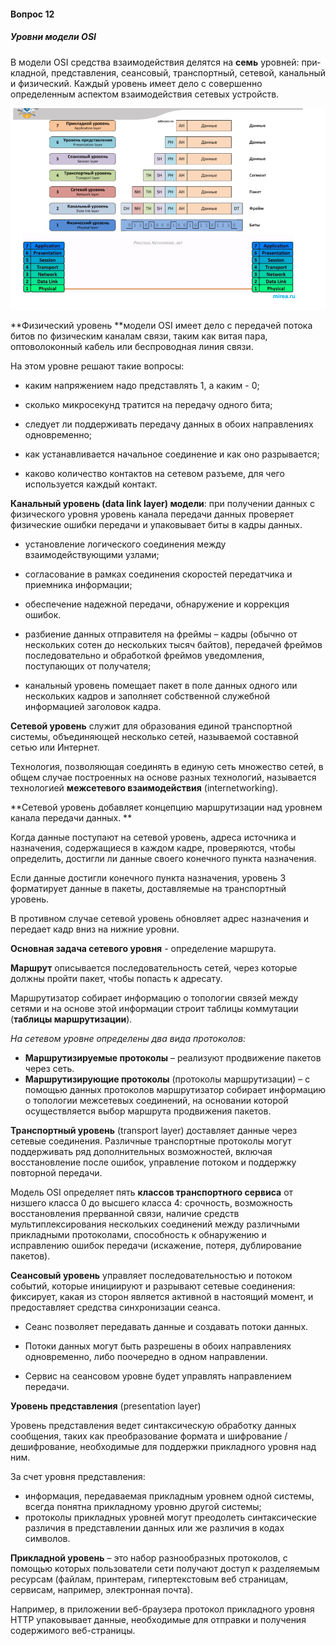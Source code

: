 #### Вопрос 12

##### Уровни модели OSI

В модели OSI  средства взаимодействия делятся на **семь** уровней: при­кладной, представления, сеансовый, транспортный, сетевой, канальный и физи­ческий. Каждый уровень имеет дело с совершенно определенным аспектом взаи­модействия сетевых устройств.

![image-20220621185511072](Answer_2_12/image-20220621185511072.png)

**Физический уровень **модели OSI имеет дело с передачей потока битов по физическим каналам связи, таким как витая пара, оптоволоконный кабель или беспроводная линия связи.

На этом уровне решают такие вопросы: 

- каким напряжением надо представлять 1, а каким - 0; 

- сколько микросекунд тратится на передачу одного бита; 

- следует ли поддерживать передачу данных в обоих направлениях одновременно;

- как устанавливается начальное соединение и как оно разрывается;

- каково количество контактов на сетевом разъеме, для чего используется каждый контакт.

  

**Канальный уровень (data link layer) модели**: при получении данных с физического уровня уровень канала передачи данных проверяет физические ошибки передачи и упаковывает биты в кадры данных.

- установление логического соединения между взаимодействующими узлами;

- согласование в рамках соединения скоростей передатчика и приемника информации;

- обеспечение надежной передачи, обнаружение и коррекция ошибок.

-  разбиение данных отправителя на фреймы – кадры (обычно от нескольких сотен до нескольких тысяч байтов), передачей фреймов последовательно и обработкой фреймов уведомления, поступающих от получателя; 

- канальный уровень помещает пакет в поле данных одного или нескольких кадров и заполняет собственной служебной информацией заголовок кадра.

  

**Сетевой уровень** служит для образования единой транспортной системы, объединяющей несколько сетей, называемой составной сетью или Интернет.

Технология, позволяющая соединять в единую сеть множество сетей, в общем случае построенных на основе разных технологий, называется технологией **межсетевого взаимодействия** (internetworking).

**Сетевой уровень добавляет концепцию маршрутизации над уровнем канала передачи данных. **

Когда данные поступают на сетевой уровень, адреса источника и назначения, содержащиеся в каждом кадре, проверяются, чтобы определить, достигли ли данные своего конечного пункта назначения.

Если данные достигли конечного пункта назначения, уровень 3 форматирует данные в пакеты, доставляемые на транспортный уровень.

В противном случае сетевой уровень обновляет адрес назначения и передает кадр вниз на нижние уровни.

**Основная задача сетевого уровня** - определение маршрута. 

**Маршрут** описывается последовательность сетей, через которые должны пройти пакет, чтобы попасть к адресату. 

Маршрутизатор собирает информацию о топологии связей между сетями и на основе этой информации строит таблицы коммутации (**таблицы маршрутизации**).

*На сетевом уровне определены два вида протоколов:*

- **Маршрутизируемые протоколы** – реализуют продвижение пакетов через сеть. 
- **Маршрутизирующие протоколы** (протоколы маршрутизации) – с помощью данных протоколов маршрутизатор собирает информацию о топологии межсетевых соединений, на основании которой осуществляется выбор маршрута продвижения пакетов.



**Транспортный уровень** (transport layer)  доставляет данные через сетевые соединения. Различные транспортные протоколы могут поддерживать ряд дополнительных возможностей, включая восстановление после ошибок, управление потоком и поддержку повторной передачи. 

Модель OSI определяет пять **классов транспортного сервиса** от низшего класса 0 до высшего класса 4: срочность, возможность восстановления прерванной связи, наличие средств мультиплексирования нескольких соединений между различными прикладными протоколами, способность к обнаружению и исправлению ошибок передачи (искажение, потеря, дублирование пакетов).



**Сеансовый уровень** управляет последовательностью и потоком событий, которые инициируют и разрывают сетевые соединения: фиксирует, какая из сторон является активной в настоящий момент, и предоставляет средства синхронизации сеанса.

- Сеанс позволяет передавать данные и создавать потоки данных.

- Потоки данных могут быть разрешены в обоих направлениях одновременно, либо поочередно в одном направлении.

- Сервис на сеансовом уровне будет управлять направлением передачи.

  

**Уровень представления**  (presentation layer)  

Уровень представления ведет синтаксическую обработку данных сообщения, таких как преобразование формата и шифрование / дешифрование, необходимые для поддержки прикладного уровня над ним. 

За счет уровня представления:

- информация, передаваемая прикладным уровнем одной системы, всегда понятна прикладному уровню другой системы;
- протоколы прикладных уровней могут преодолеть синтаксические различия в представлении данных или же различия в кодах символов.



**Прикладной уровень** – это набор разнообразных протоколов, с помощью которых пользователи сети получают доступ к разделяемым ресурсам (файлам, принтерам, гипертекстовым веб страницам, сервисам, например, электронная почта). 

Например, в приложении веб-браузера протокол прикладного уровня HTTP упаковывает данные, необходимые для отправки и получения содержимого веб-страницы.
